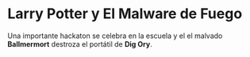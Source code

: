 # Larry Potter y El Malware de Fuego

Una importante hackaton se celebra en la escuela y el el malvado **Ballmermort** destroza el portátil de **Dig Ory**.

